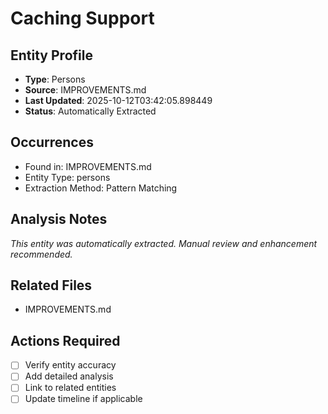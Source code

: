 # Caching Support

## Entity Profile
- **Type**: Persons
- **Source**: IMPROVEMENTS.md
- **Last Updated**: 2025-10-12T03:42:05.898449
- **Status**: Automatically Extracted

## Occurrences
- Found in: IMPROVEMENTS.md
- Entity Type: persons
- Extraction Method: Pattern Matching

## Analysis Notes
*This entity was automatically extracted. Manual review and enhancement recommended.*

## Related Files
- IMPROVEMENTS.md

## Actions Required
- [ ] Verify entity accuracy
- [ ] Add detailed analysis
- [ ] Link to related entities
- [ ] Update timeline if applicable
